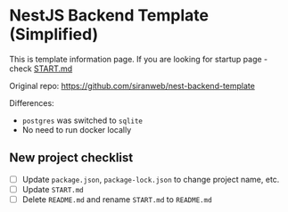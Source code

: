 # NestJS Backend Template (Simplified)
This is template information page. If you are looking for startup page - check [START.md](START.md)

Original repo: https://github.com/siranweb/nest-backend-template

Differences:
- `postgres` was switched to `sqlite`
- No need to run docker locally

## New project checklist
* [ ] Update `package.json`, `package-lock.json` to change project name, etc.
* [ ] Update `START.md`
* [ ] Delete `README.md` and rename `START.md` to `README.md`
